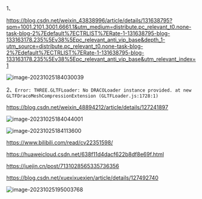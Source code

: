 1、

https://blog.csdn.net/weixin_43838996/article/details/131638795?spm=1001.2101.3001.6661.1&utm_medium=distribute.pc_relevant_t0.none-task-blog-2%7Edefault%7ECTRLIST%7ERate-1-131638795-blog-133163178.235%5Ev38%5Epc_relevant_anti_vip_base&depth_1-utm_source=distribute.pc_relevant_t0.none-task-blog-2%7Edefault%7ECTRLIST%7ERate-1-131638795-blog-133163178.235%5Ev38%5Epc_relevant_anti_vip_base&utm_relevant_index=1

![image-20231025184030039](E:\ljy\资料\img\image-20231025184030039.png)

2、`Error: THREE.GLTFLoader: No DRACOLoader instance provided.
    at new GLTFDracoMeshCompressionExtension (GLTFLoader.js:1728:1)`



https://blog.csdn.net/weixin_48894212/article/details/127241897

![image-20231025184044001](E:\ljy\资料\img\image-20231025184044001.png)

![image-20231025184113600](E:\ljy\资料\img\image-20231025184113600.png)



https://www.bilibili.com/read/cv22351598/



https://huaweicloud.csdn.net/638f11d4dacf622b8df8e69f.html

https://juejin.cn/post/7131028565335736356

https://blog.csdn.net/xuexixuexien/article/details/127492740

![image-20231025195003768](E:\ljy\资料\img\image-20231025195003768.png)